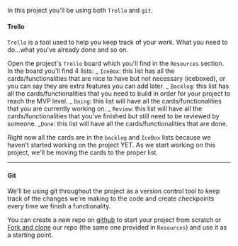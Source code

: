 In this project you'll be using both `Trello` and `git`.

#### Trello

`Trello` is a tool used to help you keep track of your work. What you need to do...what you've already done and so on.

Open the project's `Trello` board which you'll find in the `Resources` section. In the board you'll find 4 lists:
_ `IceBox`: this list has all the cards/functionalities that are nice to have but not necessary (iceboxed), or you can say they are extra features you can add later.
_ `Backlog`: this list has all the cards/functionalities that you need to build in order for your project to reach the MVP level.
_ `Doing`: this list will have all the cards/functionalities that you are currently working on.
_ `Review`: this list will have all the cards/functionalities that you've finished but still need to be reviewed by someone.
\_`Done`: this list will have all the cards/functionalities that are done.

Right now all the cards are in the `backlog` and `IceBox` lists because we haven't started working on the project YET. As we start working on this project, we'll be moving the cards to the proper list.

---

#### Git

We'll be using git throughout the project as a version control tool to keep track of the changes we're making to the code and create checkpoints every time we finish a functionality.

You can create a new repo on [github](https://github.com/) to start your project from scratch or [Fork and clone](https://github.com/grumpy13/TrackMyShows_ReactJS) our repo (the same one provided in `Resources`) and use it as a starting point.

